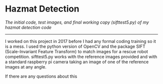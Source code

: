# Hazmat Detection

_The initial code, test images, and final working copy (sifttest5.py) of my hazmat detection code_

----------------------------------------------------------------------------------------------------------------

I worked on this project in 2017 before I had any formal coding training so it is a mess. I used the python version of OpenCV 
and the package SIFT (Scale-Invariant Feature Transform) to match images for a rescue robot competition. sifttest5.py works
with the reference images provided and with a standard raspberry pi camera taking an image of one of the reference images at
any angle. 

If there are any questions about this 
